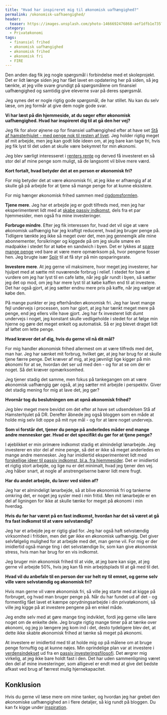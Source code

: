 ```yaml
---
title: "Hvad har inspireret mig til økonomisk uafhængighed?"
permalink: /okonomisk-uafhaengighed/
header:
  teaser: https://images.unsplash.com/photo-1466692476868-aef1dfb1e735?ixlib=rb-1.2.1&ixid=eyJhcHBfaWQiOjEyMDd9&auto=format&fit=crop&h=300&w=400&q=10
category:
  - Privatøkonomi
tags:
  - finansiel frihed
  - økonomisk uafhængighed
  - økonomisk frihed
  - økonomisk fri
  - FIRE
---
```


Den anden dag fik jeg nogle spørgsmål i forbindelse med et skoleprojekt. Det er lidt længe siden jeg har fået lavet en opdatering her på siden, så jeg tænkte, at jeg ville svare grundigt på spørgsmålene om finansiel uafhængighed og samtidig give eleverne svar på deres spørgsmål.

Jeg synes det er nogle rigtig gode spørgsmål, de har stillet. Nu kan du selv læse, om jeg formår at give dem nogle gode svar.

**Vi har læst på din hjemmeside, at du søger efter økonomisk uafhængighed. Hvad har inspireret dig til at gå den her vej?**

Jeg fik for alvor øjnene op for finansiel uafhængighed efter at have set [Stå af hamsterhjulet  - med penge nok til resten af livet](https://www.dr.dk/drtv/program/staa-af-hamsterhjulet-_-med-penge-nok-til-resten-af-livet_78056). Jeg holder rigtig meget af mit arbejde, men jeg kan godt lide ideen om, at jeg bare kan tage fri, hvis jeg fik lyst til det uden at skulle være bekymret for min økonomi.

Jeg blev særligt interesseret i [renters rente](/renters-rente/) og derved få investeret en så stor del af mine penge som muligt, så de langsomt vil blive mere værd.

**Kort fortalt, hvad betyder det at en person er økonomisk fri?**

For mig betyder det at være økonomisk fri, at jeg ikke er afhængig af at skulle gå på arbejde for at tjene så mange penge for at kunne eksistere.

For mig hænger økonomisk frihed sammen med [rigdomsformlen](/rigdomsformlen/).

**Tjene mere**. Jeg har et arbejde jeg er godt tilfreds med, men jeg har eksperimenteret lidt med at [skabe passiv indkomst](/passiv-indkomst/), dels fra et par hjemmesider, men også fra mine investeringer.

**Forbruge mindre**. Efter jeg fik interessen for, hvad det vil sige at være økonomisk uafhængig har jeg kraftigt reduceret, hvad jeg bruger penge på. Tidligere tænkte jeg ikke så meget over det, men jeg gennemgik alle mine abonnementer, forsikringer og kiggede på om jeg skulle smøre en madpakke i stedet for at købe en sandwich i byen. Det er lykkes at [spare mange penge](/spar-penge/) ved bare at være mere opmærksom på, hvor pengene fosser hen. Jeg brugte især [Spiir](/opsparingsrate-spiir/) til at få styr på min opsparingsrate.

**Investere mere**. At jeg gerne vil maksimere, hvor meget jeg investerer, har hjulpet med at sætte mit nuværende forbrug i relief. I stedet for bare at vurdere om jeg har lyst til en cafe latte, når jeg går rundt i byen, så sætter jeg det op mod, om jeg har mere lyst til at købe kaffen end til at investere. Det har også gjort, at jeg sætter endnu mere pris på kaffe, når jeg vælger at købe den.

På mange punkter er jeg efterhånden økonomisk fri. Jeg har lavet mange fejl undervejs i processen, som har gjort, at jeg har tænkt meget mere på penge, end jeg ellers ville have gjort. Jeg har fx investeret lidt dumt undervejs i noget, jeg konstant skulle vedligeholde i stedet for at følge min hjerne og gøre det meget enkelt og automatisk. Så er jeg blevet draget lidt af løftet om lette penge.

**Hvad kræver det af dig, hvis du gerne vil nå dit mål?**

For mig handler økonomisk frihed allermest om at være tilfreds med det, man har. Jeg har sænket mit forbrug, hvilket gør, at jeg har brug for at skulle tjene færre penge. Det kræver af mig, at jeg jævnligt lige kigger på min økonomi for at se, hvordan det ser ud med den - og for at se om der er noget. Så det kræver opmærksomhed.

Jeg tjener stadig det samme, men fokus på tankegangen om at være økonomisk uafhængig gør også, at jeg sætter mit arbejde i perspektiv. Giver det stadig mening for mig at lave det, jeg gør?

**Hvornår tog du beslutningen om at opnå økonomisk frihed?**

Jeg blev meget mere bevidst om det efter at have set udsendelsen Stå af Hamsterhjulet på DR. Derefter åbnede jeg også bloggen som en måde at holde mig selv lidt oppe på mit nye mål - og for at lære noget undervejs.

**Som vi forstår det, tjener du penge på anderledes måder end mange andre mennesker gør. Hvad er det specifikt du gør for at tjene penge?**

I øjeblikket er min primære indkomst stadig et almindeligt lønarbejde. Jeg investerer en stor del af mine penge, så det er ikke så meget anderledes en mange andre mennesker. Jeg har imidlertid eksperimenteret lidt med [forskellige ideer til passiv indkomst, bl.a. fra hjemmesider](/passiv-indkomst/). Det er imidlertid et rigtig stort arbejde, og lige nu er det minimalt, hvad jeg tjener den vej. Jeg håber snart, at nogle af anstrengelserne bærer lidt mere frugt.

**Har du andet arbejde, du laver ved siden af?**

Jeg har et almindeligt lønarbejde, så at blive økonomisk fri og tankerne omkring det, er noget jeg sysler med i min fritid. Men mit lønarbejde er en del af ligningen for ikke at skulle tænke for meget på økonomi i min hverdag.

**Hvis du før har været på en fast indkomst, hvordan har det så været at gå fra fast indkomst til at være selvstændig?**

Jeg har et arbejde jeg er rigtig glad for. Jeg har også haft selvstændig virksomhed i fritiden, men det gør ikke en økonomisk uafhængig. Det giver selvfølgelig mulighed for at arbejde med det, man gerne vil. For mig er der imidlertid også mange ting i det selvstændige liv, som kan give økonomisk stress, hvis man har brug for en vis indkomst.

Jeg bruger min økonomisk frihed til at vide, at jeg bare kan sige, at jeg gerne vil arbejde 50%, hvis jeg kan få min arbejdsplads til at gå med til det.

**Hvad vil du anbefale til en person der var helt ny til emnet, og gerne selv ville være selvstændig og økonomisk fri?**

Hvis man gerne vil være økonomisk fri, så ville jeg starte med at kigge på forbruget, og hvad man bruger penge på. Når du har fundet ud af det - og formentlig fået lavet et kæmpe oprydningsarbejde i din privatøkonomi, så ville jeg kigge på at investere pengene på en enkel måde.

Jeg endte selv med at gøre mange ting indviklet, fordi jeg gerne ville lære noget om de enkelte dele. Jeg brugte rigtig mange timer på at tænke over økonomi, og jeg jo længere jeg kom ind i det, desto tydeligere blev det, at dette ikke skabte økonomisk frihed at tænke så meget på økonomi.

At investere er imidlertid med til at holde mig op på målene om at bruge penge fornuftig og at kunne nøjes. Min oprindelige plan var at investere i [verdensindekset](/investering-vol9/) ud fra en [passiv investeringsfilosofi](/passiv-investering-slaar-aktiv/). Det ærgrer mig virkelig, at jeg ikke bare holdt fast i den. Det har uden sammenligning været den del af mine investeringer, som alligevel er endt med at give det bedste afkast ved brug af færrest mulig hjernekapacitet.

## Konklusion

Hvis du gerne vil læse mere om mine tanker, og hvordan jeg har grebet den økonomiske uafhængighed an i flere detaljer, så kig rundt på bloggen. Du kan fx kigge under [inspiration](/inspiration/).
